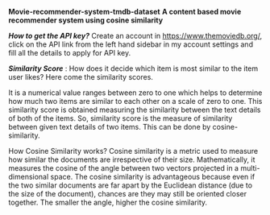 **Movie-recommender-system-tmdb-dataset**
**A content based movie recommender system using cosine similarity**
                                                
                                                
                                                
 ***How to get the API key?***
Create an account in https://www.themoviedb.org/, click on the API link from the left hand sidebar in my  account settings and fill all the details to apply for API key.



***Similarity Score*** :
How does it decide which item is most similar to the item user likes? Here come the similarity scores.

It is a numerical value ranges between zero to one which helps to determine how much two items are similar to each other on a scale of zero to one. This similarity score is obtained measuring the similarity between the text details of both of the items. So, similarity score is the measure of similarity between given text details of two items. This can be done by cosine-similarity.


How Cosine Similarity works?
Cosine similarity is a metric used to measure how similar the documents are irrespective of their size. Mathematically, it measures the cosine of the angle between two vectors projected in a multi-dimensional space. The cosine similarity is advantageous because even if the two similar documents are far apart by the Euclidean distance (due to the size of the document), chances are they may still be oriented closer together. The smaller the angle, higher the cosine similarity.


